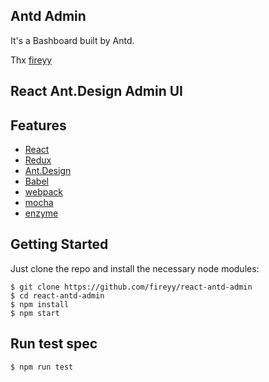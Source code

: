 ## Antd Admin 
It's a Bashboard built by Antd.


Thx [fireyy](https://github.com/fireyy/react-antd-admin)

## React Ant.Design Admin UI

## Features

- [React](https://facebook.github.io/react/)
- [Redux](https://github.com/reactjs/redux)
- [Ant.Design](http://ant.design/)
- [Babel](https://babeljs.io/)
- [webpack](https://webpack.github.io/)
- [mocha](https://mochajs.org/)
- [enzyme](https://github.com/airbnb/enzyme)

## Getting Started

Just clone the repo and install the necessary node modules:

```shell
$ git clone https://github.com/fireyy/react-antd-admin
$ cd react-antd-admin
$ npm install
$ npm start
```

## Run test spec

```shell
$ npm run test
```
